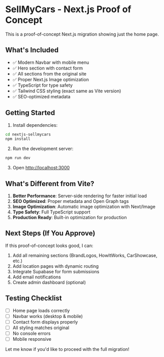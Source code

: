 # SellMyCars - Next.js Proof of Concept

This is a proof-of-concept Next.js migration showing just the home page.

## What's Included

- ✅ Modern Navbar with mobile menu
- ✅ Hero section with contact form
- ✅ All sections from the original site
- ✅ Proper Next.js Image optimization
- ✅ TypeScript for type safety
- ✅ Tailwind CSS styling (exact same as Vite version)
- ✅ SEO-optimized metadata

## Getting Started

1. Install dependencies:
```bash
cd nextjs-sellmycars
npm install
```

2. Run the development server:
```bash
npm run dev
```

3. Open [http://localhost:3000](http://localhost:3000)

## What's Different from Vite?

1. **Better Performance**: Server-side rendering for faster initial load
2. **SEO Optimized**: Proper metadata and Open Graph tags
3. **Image Optimization**: Automatic image optimization with Next/Image
4. **Type Safety**: Full TypeScript support
5. **Production Ready**: Built-in optimization for production

## Next Steps (If You Approve)

If this proof-of-concept looks good, I can:
1. Add all remaining sections (BrandLogos, HowItWorks, CarShowcase, etc.)
2. Add location pages with dynamic routing
3. Integrate Supabase for form submissions
4. Add email notifications
5. Create admin dashboard (optional)

## Testing Checklist

- [ ] Home page loads correctly
- [ ] Navbar works (desktop & mobile)
- [ ] Contact form displays properly
- [ ] All styling matches original
- [ ] No console errors
- [ ] Mobile responsive

Let me know if you'd like to proceed with the full migration!
